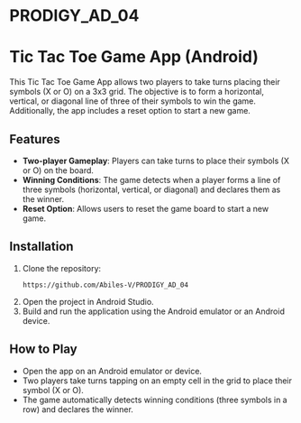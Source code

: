 # PRODIGY_AD_04

# Tic Tac Toe Game App (Android)

This Tic Tac Toe Game App allows two players to take turns placing their symbols (X or O) on a 3x3 grid. The objective is to form a horizontal, vertical, or diagonal line of three of their symbols to win the game. Additionally, the app includes a reset option to start a new game.

## Features

- **Two-player Gameplay**: Players can take turns to place their symbols (X or O) on the board.
- **Winning Conditions**: The game detects when a player forms a line of three symbols (horizontal, vertical, or diagonal) and declares them as the winner.
- **Reset Option**: Allows users to reset the game board to start a new game.

## Installation

1. Clone the repository:
   ```
   https://github.com/Abiles-V/PRODIGY_AD_04
   ```
2. Open the project in Android Studio.
3. Build and run the application using the Android emulator or an Android device.

## How to Play

- Open the app on an Android emulator or device.
- Two players take turns tapping on an empty cell in the grid to place their symbol (X or O).
- The game automatically detects winning conditions (three symbols in a row) and declares the winner.
